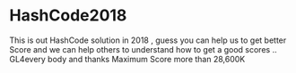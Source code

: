 # HashCode2018

This is out HashCode solution in 2018 , guess you can help us to get better Score and we can help others to understand how to get a good scores .. 
GL4every body and thanks
Maximum Score more than 28,600K

